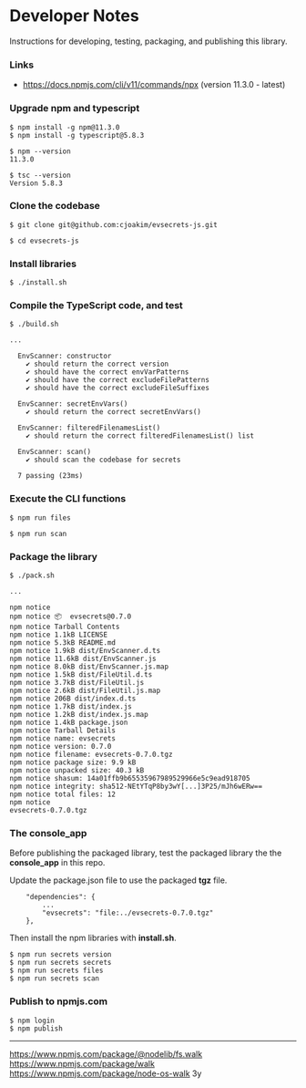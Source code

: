 # Developer Notes

Instructions for developing, testing, packaging, and publishing this library.

### Links

- https://docs.npmjs.com/cli/v11/commands/npx  (version 11.3.0 - latest)

### Upgrade npm and typescript

```
$ npm install -g npm@11.3.0
$ npm install -g typescript@5.8.3

$ npm --version
11.3.0

$ tsc --version
Version 5.8.3
```

### Clone the codebase

```
$ git clone git@github.com:cjoakim/evsecrets-js.git

$ cd evsecrets-js
```

### Install libraries

```
$ ./install.sh
```

### Compile the TypeScript code, and test

```
$ ./build.sh

...

  EnvScanner: constructor
    ✔ should return the correct version
    ✔ should have the correct envVarPatterns
    ✔ should have the correct excludeFilePatterns
    ✔ should have the correct excludeFileSuffixes

  EnvScanner: secretEnvVars()
    ✔ should return the correct secretEnvVars()

  EnvScanner: filteredFilenamesList()
    ✔ should return the correct filteredFilenamesList() list

  EnvScanner: scan()
    ✔ should scan the codebase for secrets

  7 passing (23ms)
```

### Execute the CLI functions

```
$ npm run files

$ npm run scan
```

### Package the library

```
$ ./pack.sh

...

npm notice
npm notice 📦  evsecrets@0.7.0
npm notice Tarball Contents
npm notice 1.1kB LICENSE
npm notice 5.3kB README.md
npm notice 1.9kB dist/EnvScanner.d.ts
npm notice 11.6kB dist/EnvScanner.js
npm notice 8.0kB dist/EnvScanner.js.map
npm notice 1.5kB dist/FileUtil.d.ts
npm notice 3.7kB dist/FileUtil.js
npm notice 2.6kB dist/FileUtil.js.map
npm notice 206B dist/index.d.ts
npm notice 1.7kB dist/index.js
npm notice 1.2kB dist/index.js.map
npm notice 1.4kB package.json
npm notice Tarball Details
npm notice name: evsecrets
npm notice version: 0.7.0
npm notice filename: evsecrets-0.7.0.tgz
npm notice package size: 9.9 kB
npm notice unpacked size: 40.3 kB
npm notice shasum: 14a01ffb9b65535967989529966e5c9ead918705
npm notice integrity: sha512-NEtYTqP8by3wY[...]3P25/mJh6wERw==
npm notice total files: 12
npm notice
evsecrets-0.7.0.tgz
```

### The console_app

Before publishing the packaged library, test the packaged library
the the **console_app** in this repo.

Update the package.json file to use the packaged **tgz** file.

```
    "dependencies": {
        ...
        "evsecrets": "file:../evsecrets-0.7.0.tgz"
    },
```

Then install the npm libraries with **install.sh**.

```
$ npm run secrets version
$ npm run secrets secrets
$ npm run secrets files
$ npm run secrets scan
```

### Publish to npmjs.com

```
$ npm login
$ npm publish
```

---

https://www.npmjs.com/package/@nodelib/fs.walk
https://www.npmjs.com/package/walk 
https://www.npmjs.com/package/node-os-walk   3y